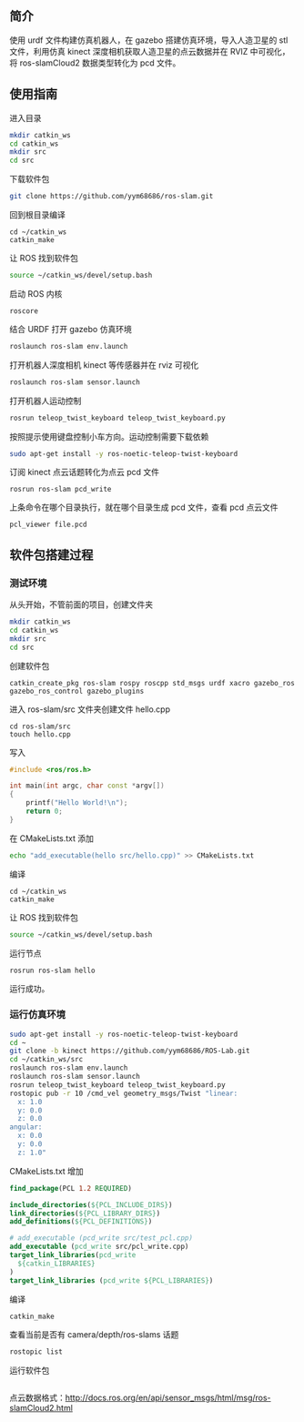 ## 简介

使用 urdf 文件构建仿真机器人，在 gazebo 搭建仿真环境，导入人造卫星的 stl 文件，利用仿真 kinect 深度相机获取人造卫星的点云数据并在 RVIZ 中可视化，将 ros-slamCloud2 数据类型转化为 pcd 文件。

## 使用指南

进入目录

```bash
mkdir catkin_ws
cd catkin_ws
mkdir src
cd src
```

下载软件包

```bash
git clone https://github.com/yym68686/ros-slam.git
```

回到根目录编译

```
cd ~/catkin_ws
catkin_make
```

让 ROS 找到软件包

```bash
source ~/catkin_ws/devel/setup.bash
```

启动 ROS 内核

```
roscore
```

结合 URDF 打开 gazebo 仿真环境

```bash
roslaunch ros-slam env.launch
```

打开机器人深度相机 kinect 等传感器并在 rviz 可视化

```bash
roslaunch ros-slam sensor.launch
```

打开机器人运动控制

```bash
rosrun teleop_twist_keyboard teleop_twist_keyboard.py
```

按照提示使用键盘控制小车方向。运动控制需要下载依赖

```bash
sudo apt-get install -y ros-noetic-teleop-twist-keyboard
```

订阅 kinect 点云话题转化为点云 pcd 文件

```
rosrun ros-slam pcd_write
```

上条命令在哪个目录执行，就在哪个目录生成 pcd 文件，查看 pcd 点云文件

```
pcl_viewer file.pcd
```

## 软件包搭建过程

### 测试环境

从头开始，不管前面的项目，创建文件夹

```bash
mkdir catkin_ws
cd catkin_ws
mkdir src
cd src
```

创建软件包

```
catkin_create_pkg ros-slam rospy roscpp std_msgs urdf xacro gazebo_ros gazebo_ros_control gazebo_plugins
```

进入 ros-slam/src 文件夹创建文件 hello.cpp

```
cd ros-slam/src
touch hello.cpp
```

写入

```cpp
#include <ros/ros.h>

int main(int argc, char const *argv[])
{
    printf("Hello World!\n");
    return 0;
}
```

在 CMakeLists.txt 添加

```bash
echo "add_executable(hello src/hello.cpp)" >> CMakeLists.txt
```

编译

```
cd ~/catkin_ws
catkin_make
```

让 ROS 找到软件包

```bash
source ~/catkin_ws/devel/setup.bash
```

运行节点

```bash
rosrun ros-slam hello
```

运行成功。

### 运行仿真环境

```bash
sudo apt-get install -y ros-noetic-teleop-twist-keyboard
cd ~
git clone -b kinect https://github.com/yym68686/ROS-Lab.git
cd ~/catkin_ws/src
roslaunch ros-slam env.launch
roslaunch ros-slam sensor.launch
rosrun teleop_twist_keyboard teleop_twist_keyboard.py
rostopic pub -r 10 /cmd_vel geometry_msgs/Twist "linear:
  x: 1.0
  y: 0.0
  z: 0.0
angular:
  x: 0.0
  y: 0.0
  z: 1.0"
```

CMakeLists.txt 增加

```cmake
find_package(PCL 1.2 REQUIRED)

include_directories(${PCL_INCLUDE_DIRS})
link_directories(${PCL_LIBRARY_DIRS})
add_definitions(${PCL_DEFINITIONS})

# add_executable (pcd_write src/test_pcl.cpp)
add_executable (pcd_write src/pcl_write.cpp)
target_link_libraries(pcd_write
  ${catkin_LIBRARIES}
)
target_link_libraries (pcd_write ${PCL_LIBRARIES})
```

编译

```bash
catkin_make
```



查看当前是否有 camera/depth/ros-slams 话题

```bash
rostopic list
```

运行软件包

```bash

```

点云数据格式：http://docs.ros.org/en/api/sensor_msgs/html/msg/ros-slamCloud2.html

## 
